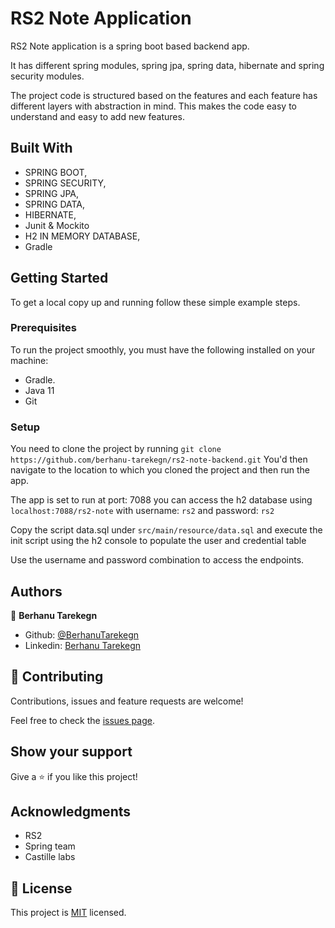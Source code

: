# RS2 Note Application
RS2 Note application is a spring boot based backend app. 

It has different spring modules, spring jpa, spring data, hibernate and spring security modules. 

The project code is structured based on the features and each feature has different layers with abstraction in mind. This makes the code easy to understand and easy to add new features.

## Built With

- SPRING BOOT,
- SPRING SECURITY,
- SPRING JPA,
- SPRING DATA,
- HIBERNATE,
- Junit & Mockito
- H2 IN MEMORY DATABASE,
- Gradle

## Getting Started

To get a local copy up and running follow these simple example steps.

### Prerequisites
To run the project smoothly, you must have the following installed on your machine:

- Gradle.
- Java 11
- Git

### Setup
You need to clone the project by running `git clone https://github.com/berhanu-tarekegn/rs2-note-backend.git` You'd then navigate to the location to which you cloned the project and then run the app. 

The app is set to run at port: 7088
you can access the h2 database using `localhost:7088/rs2-note` with username: `rs2` and password: `rs2`

Copy the script data.sql under `src/main/resource/data.sql` and execute the init script using the h2 console to populate the user and credential table

Use the username and password combination to access the endpoints.

## Authors

👤 **Berhanu Tarekegn**

- Github: [@BerhanuTarekegn](https://github.com/berhanu-tarekegn)
- Linkedin: [Berhanu Tarekegn](https://www.linkedin.com/in/berhanu-tarekegn-687367123/)

## 🤝 Contributing

Contributions, issues and feature requests are welcome!

Feel free to check the [issues page](issues/).

## Show your support

Give a ⭐️ if you like this project!

## Acknowledgments

- RS2
- Spring team
- Castille labs 

## 📝 License

This project is [MIT](lic.url) licensed.

